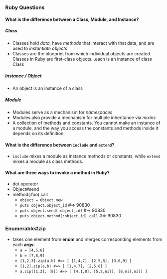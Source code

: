 ### Ruby Questions


#### What is the difference between a Class, Module, and Instance?
##### Class
 - Classes hold _data_, have _methods_ that interact with that data, and are used to _instantiate objects_
 - Classes are the blueprint from which individual objects are created.  Classes in Ruby are first-class objects...each is an instance of class Class
 
##### Instance / Object
 - An object is an instance of a class
 
##### Module
 - Modules serve as a mechanism for _namespaces_
 - Modules also provide a mechanism for multiple inheritance via _mixins_
 - A collection of methods and constants.  You cannot make an instance of a module, and the way you access the constants and methods inside it depends on its definition.

#### What is the difference between `include` and `extend`?
- `include` mixes a module as instance methods or constants, while `extend` mixes a module as class methods.

#### What are three ways to invoke a method in Ruby?

- dot operator
- Object#send
- method(:foo).call
	- `object = Object.new`
	- `puts object.object_id` #=> 90830
	- `puts object.send(:object_id)` #=> 90830
	- `puts object.method(:object_id).call` #=> 90830

### Enumerable#zip ###

- takes one element from **enum** and merges corresponding elements from each **args**:
  - `a = [4,5,6]`
  - `b = [7,8,9]`
   - `[1,2,3].zip(a,b) #=> [ [1,4,7], [2,5,8], [3,6,9] ]`
   - `[1,2].zip(a,b) #=> [ [1,4,7], [2,5,8] ]`
   - `a.zip([1,2], [8]) #=> [ [4,1,8], [5,2,nil], [6,nil,nil] ]`